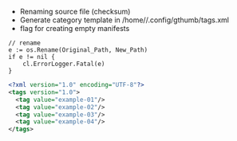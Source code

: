 
- Renaming source file (checksum) 
- Generate category template in /home/<user>/.config/gthumb/tags.xml
- flag for creating empty manifests


```golang
// rename
e := os.Rename(Original_Path, New_Path)
if e != nil {
    cl.ErrorLogger.Fatal(e)
}
```


```xml
<?xml version="1.0" encoding="UTF-8"?>
<tags version="1.0">
  <tag value="example-01"/>
  <tag value="example-02"/>
  <tag value="example-03"/>  
  <tag value="example-04"/>
</tags>

```